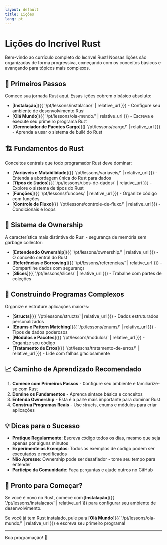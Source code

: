 ```yaml
---
layout: default
title: Lições
lang: pt
---
```


# Lições do Incrível Rust

Bem-vindo ao currículo completo do Incrível Rust! Nossas lições são organizadas de forma progressiva, começando com os conceitos básicos e avançando para tópicos mais complexos.

## 🌱 Primeiros Passos

Comece sua jornada Rust aqui. Essas lições cobrem o básico absoluto:

- [**Instalação**]({{ '/pt/lessons/instalacao/' | relative_url }}) - Configure seu ambiente de desenvolvimento Rust
- [**Olá Mundo**]({{ '/pt/lessons/ola-mundo/' | relative_url }}) - Escreva e execute seu primeiro programa Rust
- [**Gerenciador de Pacotes Cargo**]({{ '/pt/lessons/cargo/' | relative_url }}) - Aprenda a usar o sistema de build do Rust

## 🏗️ Fundamentos do Rust

Conceitos centrais que todo programador Rust deve dominar:

- [**Variáveis e Mutabilidade**]({{ '/pt/lessons/variaveis/' | relative_url }}) - Entenda a abordagem única do Rust para dados
- [**Tipos de Dados**]({{ '/pt/lessons/tipos-de-dados/' | relative_url }}) - Explore o sistema de tipos do Rust
- [**Funções**]({{ '/pt/lessons/funcoes/' | relative_url }}) - Organize código com funções
- [**Controle de Fluxo**]({{ '/pt/lessons/controle-de-fluxo/' | relative_url }}) - Condicionais e loops

## 🎯 Sistema de Ownership

A característica mais distintiva do Rust - segurança de memória sem garbage collector:

- [**Entendendo Ownership**]({{ '/pt/lessons/ownership/' | relative_url }}) - O conceito central do Rust
- [**Referências e Borrowing**]({{ '/pt/lessons/referencias/' | relative_url }}) - Compartilhe dados com segurança
- [**Slices**]({{ '/pt/lessons/slices/' | relative_url }}) - Trabalhe com partes de coleções

## 🔧 Construindo Programas Complexos

Organize e estruture aplicações maiores:

- [**Structs**]({{ '/pt/lessons/structs/' | relative_url }}) - Dados estruturados personalizados
- [**Enums e Pattern Matching**]({{ '/pt/lessons/enums/' | relative_url }}) - Tipos de dados poderosos
- [**Módulos e Pacotes**]({{ '/pt/lessons/modulos/' | relative_url }}) - Organize seu código
- [**Tratamento de Erros**]({{ '/pt/lessons/tratamento-de-erros/' | relative_url }}) - Lide com falhas graciosamente

## 📈 Caminho de Aprendizado Recomendado

1. **Comece com Primeiros Passos** - Configure seu ambiente e familiarize-se com Rust
2. **Domine os Fundamentos** - Aprenda sintaxe básica e conceitos
3. **Entenda Ownership** - Esta é a parte mais importante para dominar Rust
4. **Construa Programas Reais** - Use structs, enums e módulos para criar aplicações

## 💡 Dicas para o Sucesso

- **Pratique Regularmente**: Escreva código todos os dias, mesmo que seja apenas por alguns minutos
- **Experimente os Exemplos**: Todos os exemplos de código podem ser executados e modificados
- **Não Apresse**: Ownership pode ser desafiador - tome seu tempo para entender
- **Participe da Comunidade**: Faça perguntas e ajude outros no GitHub

## 🚀 Pronto para Começar?

Se você é novo no Rust, comece com [**Instalação**]({{ '/pt/lessons/instalacao/' | relative_url }}) para configurar seu ambiente de desenvolvimento.

Se você já tem Rust instalado, pule para [**Olá Mundo**]({{ '/pt/lessons/ola-mundo/' | relative_url }}) e escreva seu primeiro programa!

---

Boa programação! 🦀